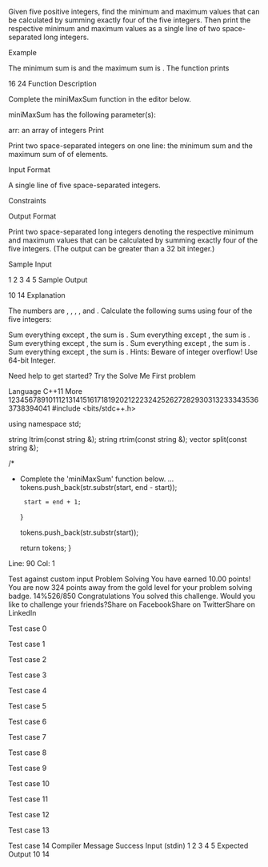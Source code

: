 Given five positive integers, find the minimum and maximum values that can be calculated by summing exactly four of the five integers. Then print the respective minimum and maximum values as a single line of two space-separated long integers.

Example

The minimum sum is  and the maximum sum is . The function prints

16 24
Function Description

Complete the miniMaxSum function in the editor below.

miniMaxSum has the following parameter(s):

arr: an array of  integers
Print

Print two space-separated integers on one line: the minimum sum and the maximum sum of  of  elements.

Input Format

A single line of five space-separated integers.

Constraints


Output Format

Print two space-separated long integers denoting the respective minimum and maximum values that can be calculated by summing exactly four of the five integers. (The output can be greater than a 32 bit integer.)

Sample Input

1 2 3 4 5
Sample Output

10 14
Explanation

The numbers are , , , , and . Calculate the following sums using four of the five integers:

Sum everything except , the sum is .
Sum everything except , the sum is .
Sum everything except , the sum is .
Sum everything except , the sum is .
Sum everything except , the sum is .
Hints: Beware of integer overflow! Use 64-bit Integer.

Need help to get started? Try the Solve Me First problem

Language
C++11
More
1234567891011121314151617181920212223242526272829303132333435363738394041
#include <bits/stdc++.h>

using namespace std;

string ltrim(const string &);
string rtrim(const string &);
vector<string> split(const string &);

/*
 * Complete the 'miniMaxSum' function below.
…        tokens.push_back(str.substr(start, end - start));

        start = end + 1;
    }

    tokens.push_back(str.substr(start));

    return tokens;
}

Line: 90 Col: 1

Test against custom input
Problem Solving
You have earned 10.00 points!
You are now 324 points away from the gold level for your problem solving badge.
14%526/850
Congratulations
You solved this challenge. Would you like to challenge your friends?Share on FacebookShare on TwitterShare on LinkedIn

Test case 0

Test case 1

Test case 2

Test case 3

Test case 4

Test case 5

Test case 6

Test case 7

Test case 8

Test case 9

Test case 10

Test case 11

Test case 12

Test case 13

Test case 14
Compiler Message
Success
Input (stdin)
1 2 3 4 5
Expected Output
10 14
